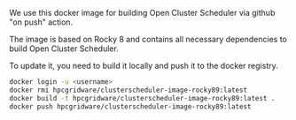 We use this docker image for building Open Cluster Scheduler via github "on push" action.

The image is based on Rocky 8 and contains all necessary dependencies to build Open Cluster Scheduler.

To update it, you need to build it locally and push it to the docker registry.

```bash
docker login -u <username>
docker rmi hpcgridware/clusterscheduler-image-rocky89:latest
docker build -t hpcgridware/clusterscheduler-image-rocky89:latest .
docker push hpcgridware/clusterscheduler-image-rocky89:latest
```